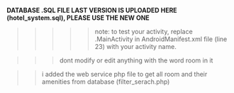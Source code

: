 
**DATABASE .SQL FILE LAST VERSION IS UPLOADED HERE (hotel_system.sql), PLEASE USE THE NEW ONE**
>>>>> note: to test your activity, replace .MainActivity in AndroidManifest.xml file (line 23) with your activity name.

>>>dont modify or edit anything with the word room in it 


>>i added the web service php file to get all room and their amenities from database (filter_serach.php)
